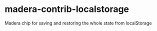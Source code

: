 # madera-contrib-localstorage

Madera chip for saving and restoring the whole state from localStorage
